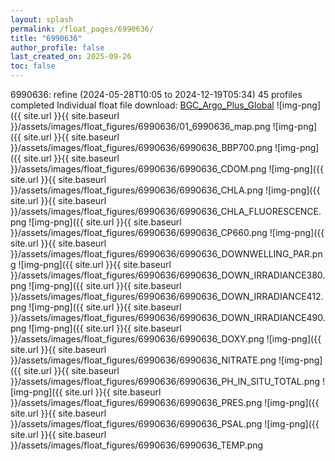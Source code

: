 ```yaml
---
layout: splash
permalink: /float_pages/6990636/
title: "6990636"
author_profile: false
last_created_on: 2025-09-26
toc: false
---
```

 
6990636: refine (2024-05-28T10:05 to 2024-12-19T05:34)
45 profiles completed
Individual float file download: [BGC_Argo_Plus_Global](https://ftp.soest.hawaii.edu/bgc_argo_plus/Individual_Floats/outliers_removed/6990636_Sprof_processed.nc)
![img-png]({{ site.url }}{{ site.baseurl }}/assets/images/float_figures/6990636/01_6990636_map.png
![img-png]({{ site.url }}{{ site.baseurl }}/assets/images/float_figures/6990636/6990636_BBP700.png
![img-png]({{ site.url }}{{ site.baseurl }}/assets/images/float_figures/6990636/6990636_CDOM.png
![img-png]({{ site.url }}{{ site.baseurl }}/assets/images/float_figures/6990636/6990636_CHLA.png
![img-png]({{ site.url }}{{ site.baseurl }}/assets/images/float_figures/6990636/6990636_CHLA_FLUORESCENCE.png
![img-png]({{ site.url }}{{ site.baseurl }}/assets/images/float_figures/6990636/6990636_CP660.png
![img-png]({{ site.url }}{{ site.baseurl }}/assets/images/float_figures/6990636/6990636_DOWNWELLING_PAR.png
![img-png]({{ site.url }}{{ site.baseurl }}/assets/images/float_figures/6990636/6990636_DOWN_IRRADIANCE380.png
![img-png]({{ site.url }}{{ site.baseurl }}/assets/images/float_figures/6990636/6990636_DOWN_IRRADIANCE412.png
![img-png]({{ site.url }}{{ site.baseurl }}/assets/images/float_figures/6990636/6990636_DOWN_IRRADIANCE490.png
![img-png]({{ site.url }}{{ site.baseurl }}/assets/images/float_figures/6990636/6990636_DOXY.png
![img-png]({{ site.url }}{{ site.baseurl }}/assets/images/float_figures/6990636/6990636_NITRATE.png
![img-png]({{ site.url }}{{ site.baseurl }}/assets/images/float_figures/6990636/6990636_PH_IN_SITU_TOTAL.png
![img-png]({{ site.url }}{{ site.baseurl }}/assets/images/float_figures/6990636/6990636_PRES.png
![img-png]({{ site.url }}{{ site.baseurl }}/assets/images/float_figures/6990636/6990636_PSAL.png
![img-png]({{ site.url }}{{ site.baseurl }}/assets/images/float_figures/6990636/6990636_TEMP.png
